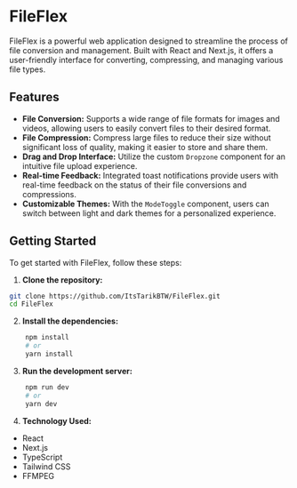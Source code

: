 # FileFlex

FileFlex is a powerful web application designed to streamline the process of file conversion and management. Built with React and Next.js, it offers a user-friendly interface for converting, compressing, and managing various file types.

## Features

- **File Conversion:** Supports a wide range of file formats for images and videos, allowing users to easily convert files to their desired format.
- **File Compression:** Compress large files to reduce their size without significant loss of quality, making it easier to store and share them.
- **Drag and Drop Interface:** Utilize the custom `Dropzone` component for an intuitive file upload experience.
- **Real-time Feedback:** Integrated toast notifications provide users with real-time feedback on the status of their file conversions and compressions.
- **Customizable Themes:** With the `ModeToggle` component, users can switch between light and dark themes for a personalized experience.

## Getting Started

To get started with FileFlex, follow these steps:

1. **Clone the repository:**

```sh
git clone https://github.com/ItsTarikBTW/FileFlex.git
cd FileFlex
```

2. **Install the dependencies:**

```sh
    npm install
    # or
    yarn install
```

3. **Run the development server:**

```sh
    npm run dev
    # or
    yarn dev
```

4. **Technology Used:**

- React
- Next.js
- TypeScript
- Tailwind CSS
- FFMPEG
